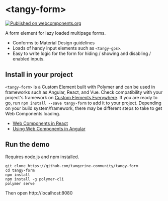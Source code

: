 # \<tangy-form\>

[![Published on webcomponents.org](https://img.shields.io/badge/webcomponents.org-published-blue.svg)](https://www.webcomponents.org/element/tangy-form)

A form element for lazy loaded multipage forms.

- Conforms to Material Design guidelines
- Loads of handy input elements such as `<tangy-gps>`.
- Easy to write logic for the form for hiding / showing and disabling / enabled inputs.


## Install in your project
`<tangy-form>` is a Custom Element built with Polymer and can be used in frameworks such as Angular, React, and Vue. Check compatibility with your project's framework on [Custom Elements Everywhere](https://custom-elements-everywhere.com/).  If you are ready to go, run `npm install --save tangy-form` to add it to your project. Depending on your build system/framework, there may be different steps to take to get Web Components loading.

- [Web Components in React](https://reactjs.org/docs/web-components.html)
- [Using Web Components in Angular](https://www.c-sharpcorner.com/article/creating-reusable-web-component-and-using-it-with-angular/)

## Run the demo
Requires node.js and npm installed.
```
git clone https://github.com/tangerine-community/tangy-form
cd tangy-form
npm install
npm install -g polymer-cli
polymer serve
```
Then open http://localhost:8080

